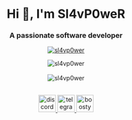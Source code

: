 <h1 align="center">Hi 👋, I'm Sl4vP0weR</h1>
<h3 align="center">A passionate software developer</h3>

<!-- <p align="center"> <img src="https://komarev.com/ghpvc/?username=sl4vp0wer&label=Views&color=ff8800&style=flat-square" alt="sl4vp0wer" /> </p> -->

<p align="center"> <a href="https://github.com/ryo-ma/github-profile-trophy"><img src="https://github-profile-trophy.vercel.app/?username=sl4vp0wer&theme=radical" alt="sl4vp0wer" /></a> </p>

<p align="center">
  <img align="center" src="https://github-readme-stats.vercel.app/api?username=sl4vp0wer&show_icons=true&theme=radical" alt="sl4vp0wer" />
  <br />
  <br />
  <img align="center" src="https://github-readme-stats.vercel.app/api/top-langs?username=sl4vp0wer&langs_count=10&show_icons=true&theme=radical&layout=compact" alt="sl4vp0wer" />

</p>

<p align="center">
  <br />
  <a href="https://discordlookup.com/user/593054853228396545" target="_blank" rel="noreferrer"> 
    <img src="https://user-images.githubusercontent.com/42337892/193638985-ff6c559d-c8b1-4ad6-8e85-dbc228eafa1d.png" alt="discord" width="40" height="40"/>
  </a>
  <a href="https://t.me/sl4vp0wer" target="_blank" rel="noreferrer">
    <img src="https://user-images.githubusercontent.com/42337892/193600956-2ded586e-18eb-45d5-8c72-afb779e0f696.png" alt="telegram" width="40" height="40"/>
  </a>
  <a href="https://boosty.to/sl4vp0wer" target="_blank" rel="noreferrer">
    <img src="https://user-images.githubusercontent.com/42337892/193754697-a8bd64ef-09dc-43dd-9e85-143bba658746.png" alt="boosty" width="40" height="40"/>
</p>
